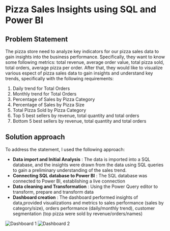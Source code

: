 # **Pizza Sales Insights using SQL and Power BI**
## **Problem Statement**
The pizza store need to analyze key indicators for our pizza sales data to gain insights into the business performance. Specifically, they want to know some following metrics: total revenue, average order value, total pizza sold, total orders, average pizza per order. After that, they would like to visualize various espect of pizza sales data to gain insights and understand key trends, specifically with the following requirements:
1. Daily trend for Total Orders
2. Monthly trend for Total Orders
3. Percentage of Sales by Pizza Category
4. Percentage of Sales by Pizza Size
5. Total Pizza Sold by Pizza Category
6. Top 5 best sellers by revenue, total quantity and total orders
7. Bottom 5 best sellers by revenue, total quantity and total orders

## **Solution approach**
To address the statement, I used the following approach:
* **Data import and Initial Analysis** : 
The data is imported into a SQL database, and the insights were drawn from the data using SQL queries to gain a preliminary understanding of the sales trend.
* **Connecting SQL database to Power BI** : 
The SQL database was connected to Power BI, establishing a live connection
* **Data cleaning and Transformation** : 
Using the Power Query editor to transform, prepare and transform data
* **Dashboard creation** : 
The dashboard performed insights of data,provided visualizations and metrics to sales performance (sales by category/size), orders performance (daily/monthly trend), customer segmentation (top pizza were sold by revenue/orders/names)


![Dashboard 1](https://github.com/dnmquan1110/PizzaSalesReport/blob/main/images/Dashboard1.jpg)
![Dashboard 2](https://github.com/dnmquan1110/PizzaSalesReport/blob/main/images/Dashboard2.jpg)

